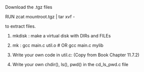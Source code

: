 
Download the .tgz files

RUN 
   zcat mountroot.tgz | tar xvf -

to extract files.

1. mkdisk : make a virtual disk with DIRs and FILEs

2. mk     : gcc main.c util.o    # OR     gcc main.c mylib

3. Write your own code in util.c: (Copy from Book Chapter 11.7.2)

4. Write your own chdir(), ls(), pwd() in the cd_ls_pwd.c file
